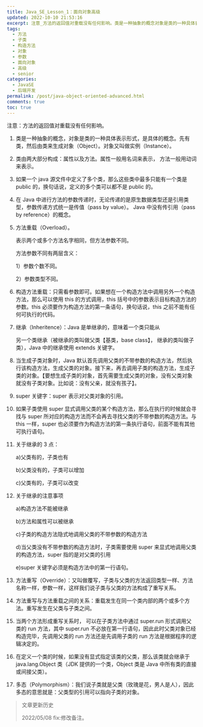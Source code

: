 ```yaml
---
title: Java_SE_Lesson_1：面向对象高级
updated: 2022-10-10 21:53:16
excerpt: 注意_方法的返回值对重载没有任何影响。类是一种抽象的概念对象是类的一种具体表示形式是具体的概念。先有类然后由类来生成对象（object）。对象又叫做实例（instance）。类由两大部分构成_属性以及方法。属性一般用名词来表示方法一般用动词来表示。如果一个java源文件中定义了多个类那么这些类中最多只能有一个类是public的换句话说定义的多个类可以都不是public的。在java中进行方法的参数传递时无论传递的是原生数据类型还是引用类型参数传递方式统一是传值（passbyvalue）。java中没有传引
tags:
  - 方法
  - 子类
  - 构造方法
  - 对象
  - 参数
  - 面向对象
  - 高级
  - senior
categories:
  - JavaSE
  - 后端开发
permalink: /post/java-object-oriented-advanced.html
comments: true
toc: true
---
```

注意：方法的返回值对重载没有任何影响。

1. 类是一种抽象的概念，对象是类的一种具体表示形式，是具体的概念。先有类，然后由类来生成对象（Object）。对象又叫做实例（Instance）。
2. 类由两大部分构成：属性以及方法。属性一般用名词来表示， 方法一般用动词来表示。
3. 如果一个 java 源文件中定义了多个类，那么这些类中最多只能有一个类是 public 的，换句话说，定义的多个类可以都不是 public  的。
4. 在 Java 中进行方法的参数传递时，无论传递的是原生数据类型还是引用类型，参数传递方式统一是传值（pass by value）。 Java 中没有传引用（pass by reference）的概念。
5. 方法重载（Overload）。

   表示两个或多个方法名字相同，但方法参数不同。

   方法参数不同有两层含义：

   1）参数个数不同。

   2）参数类型不同。

6. 构造方法重载：只需看参数即可。如果想在一个构造方法中调用另外一个构造方法，那么可以使用 this 的方式调用，this 括号中的参数表示目标构造方法的参数。this 必须要作为构造方法的第一条语句，换句话说，this 之前不能有任何可执行的代码。
7. 继承（Inheritence）：Java 是单继承的，意味着一个类只能从

   另一个类继承（被继承的类叫做父类【基类，base class】， 继承的类叫做子类），Java 中的继承使用 extends 关键字。
8. 当生成子类对象时，Java 默认首先调用父类的不带参数的构造方法，然后执行该构造方法，生成父类的对象。接下来，再去调用子类的构造方法，生成子类的对象。【要想生成子类的对象，首先需要生成父类的对象，没有父类对象就没有子类对象。比如说：没有父亲，就没有孩子】。
9. super 关键字：super 表示对父类对象的引用。
10. 如果子类使用 super 显式调用父类的某个构造方法，那么在执行的时候就会寻找与 super 所对应的构造方法而不会再去寻找父类的不带参数的构造方法。与 this 一样，super 也必须要作为构造方法的第一条执行语句，前面不能有其他可执行语句。
11. 关于继承的 3 点：

    a)父类有的，子类也有

    b)父类没有的，子类可以增加

    c)父类有的，子类可以改变
12. 关于继承的注意事项

    a)构造方法不能被继承

    b)方法和属性可以被继承

    c)子类的构造方法隐式地调用父类的不带参数的构造方法

    d)当父类没有不带参数的构造方法时，子类需要使用 super 来显式地调用父类的构造方法，super  指的是对父类的引用

    e)super 关键字必须是构造方法中的第一行语句。
13. 方法重写（Override）：又叫做覆写，子类与父类的方法返回类型一样、方法名称一样，参数一样，这样我们说子类与父类的方法构成了重写关系。
14. 方法重写与方法重载之间的关系：重载发生在同一个类内部的两个或多个方法。重写发生在父类与子类之间。
15. 当两个方法形成重写关系时， 可以在子类方法中通过 super.run 形式调用父类的 run 方法，其中 super.run 不必放在第一行语句，因此此时父类对象已经构造完毕，先调用父类的 run 方法还是先调用子类的 run 方法是根据程序的逻辑决定的。
16. 在定义一个类的时候，如果没有显式指定该类的父类，那么该类就会继承于 java.lang.Object 类（JDK 提供的一个类，Object 类是 Java 中所有类的直接或间接父类）。
17. 多态（Polymorphism）：我们说子类就是父类（玫瑰是花，男人是人），因此多态的意思就是：父类型的引用可以指向子类的对象。

> 文章更新历史
>
> 2022/05/08 fix:修改备注。